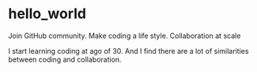# hello_world
Join GitHub community. Make coding a life style. Collaboration at scale 

I start learning coding at ago of 30.
And I find there are a lot of similarities between coding and collaboration.
